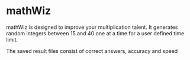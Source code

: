 # mathWiz

mathWiz is designed to improve your multiplication talent.
It generates random integers between 15 and 40 one at a time for a user defined time limit.

The saved result files consist of correct answers, accuracy and speed
